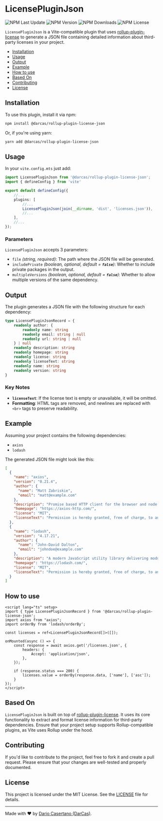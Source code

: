 # LicensePluginJson

![NPM Last Update](https://img.shields.io/npm/last-update/%40darcas%2Frollup-plugin-license-json)
![NPM Version](https://img.shields.io/npm/v/%40darcas%2Frollup-plugin-license-json)
![NPM Downloads](https://img.shields.io/npm/dw/%40darcas%2Frollup-plugin-license-json)
![NPM License](https://img.shields.io/npm/l/%40darcas%2Frollup-plugin-license-json)

`LicensePluginJson` is a Vite-compatible plugin that uses [rollup-plugin-license](https://github.com/mjeanroy/rollup-plugin-license) to generate a JSON file containing detailed information about third-party licenses in your project.

- [Installation](#installation)
- [Usage](#usage)
- [Output](#output)
- [Example](#example)
- [How to use](#how-to-use)
- [Based On](#based-on)
- [Contributing](#contributing)
- [License](#license)

## Installation

To use this plugin, install it via npm:

```bash
npm install @darcas/rollup-plugin-license-json
```

Or, if you're using yarn:

```bash
yarn add @darcas/rollup-plugin-license-json
```

## Usage

In your `vite.config.mts` just add:

```ts
import LicensePluginJson from '@darcas/rollup-plugin-license-json';
import { defineConfig } from 'vite'

export default defineConfig({
    //...
    plugins: [
        //...
        LicensePluginJson(join(__dirname, 'dist', 'licenses.json')),
        //...
    ],
    //...
});
```

### Parameters

`LicensePluginJson` accepts 3 parameters:

- `file` *(string, required)*: The path where the JSON file will be generated.
- `includePrivate` *(boolean, optional, default = ******`false`******)*: Whether to include private packages in the output.
- `multipleVersions` *(boolean, optional, default = ******`false`******)*: Whether to allow multiple versions of the same dependency.

## Output

The plugin generates a JSON file with the following structure for each dependency:

```ts
type LicensePluginJsonRecord = {
    readonly author: {
        readonly name: string
        readonly email: string | null
        readonly url: string | null
    } | null
    readonly description: string
    readonly homepage: string
    readonly license: string
    readonly licenseText: string
    readonly name: string
    readonly version: string
}
```

### Key Notes

- **`licenseText`**: If the license text is empty or unavailable, it will be omitted.
- **Formatting**: HTML tags are removed, and newlines are replaced with `<br>` tags to preserve readability.

## Example

Assuming your project contains the following dependencies:

- `axios`
- `lodash`

The generated JSON file might look like this:

```json
[
  {
    "name": "axios",
    "version": "0.21.4",
    "author": {
      "name": "Matt Zabriskie",
      "email": "matt@example.com"
    },
    "description": "Promise based HTTP client for the browser and node.js",
    "homepage": "https://axios-http.com/",
    "license": "MIT",
    "licenseText": "Permission is hereby granted, free of charge, to any person..."
  },
  {
    "name": "lodash",
    "version": "4.17.21",
    "author": {
      "name": "John-David Dalton",
      "email": "johndoe@example.com"
    },
    "description": "A modern JavaScript utility library delivering modularity, performance, and extras.",
    "homepage": "https://lodash.com/",
    "license": "MIT",
    "licenseText": "Permission is hereby granted, free of charge, to any person..."
  }
]
```

## How to use

```vue
<script lang="ts" setup>
import { type LicensePluginJsonRecord } from '@darcas/rollup-plugin-license-json';
import axios from "axios";
import orderBy from 'lodash/orderBy';

const licenses = ref<LicensePluginJsonRecord[]>([]);

onMounted(async () => {
    const response = await axios.get('/licenses.json', {
        headers: {
            Accept: 'application/json',
        },
    });

    if (response.status === 200) {
        licenses.value = orderBy(response.data, ['name'], ['asc']);
    }
});
</script>
```

## Based On

`LicensePluginJson` is built on top of [rollup-plugin-license](https://github.com/mjeanroy/rollup-plugin-license). It uses its core functionality to extract and format license information for third-party dependencies. Ensure that your project setup supports Rollup-compatible plugins, as Vite uses Rollup under the hood.

## Contributing

If you'd like to contribute to the project, feel free to fork it and create a pull request. Please ensure that your changes are well-tested and properly documented.

## License

This project is licensed under the MIT License. See the [LICENSE](LICENSE) file for details.

---

Made with ❤️ by [Dario Casertano (DarCas)](https://github.com/DarCas).
